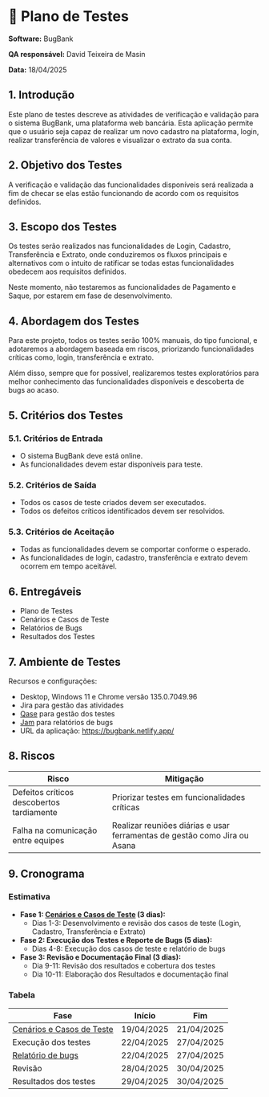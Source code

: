 # 🧪 Plano de Testes

**Software:** BugBank

**QA responsável:** David Teixeira de Masin

**Data:** 18/04/2025

## 1. Introdução

Este plano de testes descreve as atividades de verificação e validação para o sistema BugBank, uma plataforma web bancária. Esta aplicação permite que o usuário seja capaz de realizar um novo cadastro na plataforma, login, realizar transferência de valores e visualizar o extrato da sua conta.

## 2. Objetivo dos Testes

A verificação e validação das funcionalidades disponíveis será realizada a fim de checar se elas estão funcionando de acordo com os requisitos definidos.

## 3. Escopo dos Testes

Os testes serão realizados nas funcionalidades de Login, Cadastro, Transferência e Extrato, onde conduziremos os fluxos principais e alternativos com o intuito de ratificar se todas estas funcionalidades obedecem aos requisitos definidos.

Neste momento, não testaremos as funcionalidades de Pagamento e Saque, por estarem em fase de desenvolvimento.

## 4. Abordagem dos Testes

Para este projeto, todos os testes serão 100% manuais, do tipo funcional, e adotaremos a abordagem baseada em riscos, priorizando funcionalidades críticas como, login, transferência e extrato.

Além disso, sempre que for possível, realizaremos testes exploratórios para melhor conhecimento das funcionalidades disponíveis e descoberta de bugs ao acaso.

## 5. Critérios dos Testes

### 5.1. Critérios de Entrada

- O sistema BugBank deve está online.
- As funcionalidades devem estar disponíveis para teste.

### 5.2. Critérios de Saída

- Todos os casos de teste criados devem ser executados.
- Todos os defeitos críticos identificados devem ser resolvidos.

### 5.3. Critérios de Aceitação

- Todas as funcionalidades devem se comportar conforme o esperado.
- As funcionalidades de login, cadastro, transferência e extrato devem ocorrem em tempo aceitável.

## 6. Entregáveis

- Plano de Testes
- Cenários e Casos de Teste
- Relatórios de Bugs
- Resultados dos Testes

## 7. Ambiente de Testes

Recursos e configurações:

- Desktop, Windows 11 e Chrome versão 135.0.7049.96
- Jira para gestão das atividades
- [Qase](https://qase.io/) para gestão dos testes
- [Jam](https://jam.dev/docs) para relatórios de bugs
- URL da aplicação: https://bugbank.netlify.app/

## 8. Riscos

| Risco                                     | Mitigação                                                                 |
| ----------------------------------------- | ------------------------------------------------------------------------- |
| Defeitos críticos descobertos tardiamente | Priorizar testes em funcionalidades críticas                              |
| Falha na comunicação entre equipes        | Realizar reuniões diárias e usar ferramentas de gestão como Jira ou Asana |

## 9. Cronograma

### Estimativa

- **Fase 1: [Cenários e Casos de Teste](https://github.com/davidtmasin/portfolio-qa/blob/main/Testes%20Manuais/BugBank/3-Cenarios-e-Casos-de-Teste.md) (3 dias):**
  - Dias 1-3: Desenvolvimento e revisão dos casos de teste (Login, Cadastro, Transferência e Extrato)
- **Fase 2: Execução dos Testes e Reporte de Bugs (5 dias):**
  - Dias 4-8: Execução dos casos de teste e relatório de bugs
- **Fase 3: Revisão e Documentação Final (3 dias):**
  - Dia 9-11: Revisão dos resultados e cobertura dos testes
  - Dia 10-11: Elaboração dos Resultados e documentação final

### Tabela

| Fase                                                                                                                                       | Início     | Fim        |
| ------------------------------------------------------------------------------------------------------------------------------------------ | ---------- | ---------- |
| [Cenários e Casos de Teste](https://github.com/davidtmasin/portfolio-qa/blob/main/Testes%20Manuais/BugBank/3-Cenarios-e-Casos-de-Teste.md) | 19/04/2025 | 21/04/2025 |
| Execução dos testes                                                                                                                        | 22/04/2025 | 27/04/2025 |
| [Relatório de bugs](https://github.com/davidtmasin/portfolio-qa/blob/main/Testes%20Manuais/BugBank/4-Relatorio-de-Bugs.md)                 | 22/04/2025 | 27/04/2025 |
| Revisão                                                                                                                                    | 28/04/2025 | 30/04/2025 |
| Resultados dos testes                                                                                                                      | 29/04/2025 | 30/04/2025 |
